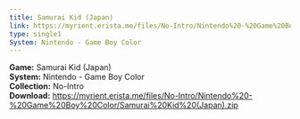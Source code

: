 ```yaml
---
title: Samurai Kid (Japan)
link: https://myrient.erista.me/files/No-Intro/Nintendo%20-%20Game%20Boy%20Color/Samurai%20Kid%20(Japan).zip
type: single1
System: Nintendo - Game Boy Color
---
```

<b>Game:</b> Samurai Kid (Japan)<br>
<b>System:</b> Nintendo - Game Boy Color<br>
<b>Collection:</b> No-Intro<br>
<b>Download:</b> https://myrient.erista.me/files/No-Intro/Nintendo%20-%20Game%20Boy%20Color/Samurai%20Kid%20(Japan).zip